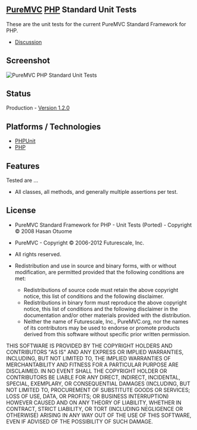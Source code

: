 ## [PureMVC](http://puremvc.github.com/) [PHP](https://github.com/PureMVC/puremvc-php-standard-framework/wiki) Standard Unit Tests
These are the unit tests for the current PureMVC Standard Framework for PHP.

* [Discussion](http://forums.puremvc.org/index.php?board=78.0)

## Screenshot
![PureMVC PHP Standard Unit Tests](http://puremvc.org/pages/images/screenshots/PureMVC-Shot-PHP-Std-UnitTests.png)

## Status
Production - [Version 1.2.0](https://github.com/PureMVC/puremvc-php-standard-framework/tests/blob/master/VERSION)

## Platforms / Technologies
* [PHPUnit](https://github.com/sebastianbergmann/phpunit)
* [PHP](http://en.wikipedia.org/wiki/PHP)

## Features 
Tested are ...
* All classes, all methods, and generally multiple assertions per test. 

## License
* PureMVC Standard Framework for PHP - Unit Tests (Ported) - Copyright © 2008 Hasan Otuome 
* PureMVC - Copyright © 2006-2012 Futurescale, Inc.
* All rights reserved.

* Redistribution and use in source and binary forms, with or without modification, are permitted provided that the following conditions are met:

  * Redistributions of source code must retain the above copyright notice, this list of conditions and the following disclaimer.
  * Redistributions in binary form must reproduce the above copyright notice, this list of conditions and the following disclaimer in the documentation and/or other materials provided with the distribution.
  * Neither the name of Futurescale, Inc., PureMVC.org, nor the names of its contributors may be used to endorse or promote products derived from this software without specific prior written permission.

THIS SOFTWARE IS PROVIDED BY THE COPYRIGHT HOLDERS AND CONTRIBUTORS "AS IS" AND ANY EXPRESS OR IMPLIED WARRANTIES, INCLUDING, BUT NOT LIMITED TO, THE IMPLIED WARRANTIES OF MERCHANTABILITY AND FITNESS FOR A PARTICULAR PURPOSE ARE DISCLAIMED. IN NO EVENT SHALL THE COPYRIGHT HOLDER OR CONTRIBUTORS BE LIABLE FOR ANY DIRECT, INDIRECT, INCIDENTAL, SPECIAL, EXEMPLARY, OR CONSEQUENTIAL DAMAGES (INCLUDING, BUT NOT LIMITED TO, PROCUREMENT OF SUBSTITUTE GOODS OR SERVICES; LOSS OF USE, DATA, OR PROFITS; OR BUSINESS INTERRUPTION) HOWEVER CAUSED AND ON ANY THEORY OF LIABILITY, WHETHER IN CONTRACT, STRICT LIABILITY, OR TORT (INCLUDING NEGLIGENCE OR OTHERWISE) ARISING IN ANY WAY OUT OF THE USE OF THIS SOFTWARE, EVEN IF ADVISED OF THE POSSIBILITY OF SUCH DAMAGE.
